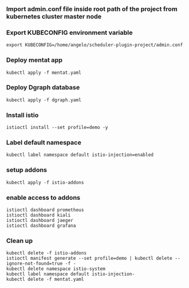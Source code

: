 ### Import admin.conf file inside root path of the project from kubernetes cluster master node

### Export KUBECONFIG environment variable
```
export KUBECONFIG=/home/angelo/scheduler-plugin-project/admin.conf
```

### Deploy mentat app
```
kubectl apply -f mentat.yaml
```

### Deploy Dgraph database
```
kubectl apply -f dgraph.yaml
```

### Install istio
```
istioctl install --set profile=demo -y
```

### Label default namespace
```
kubectl label namespace default istio-injection=enabled
```

### setup addons
```
kubectl apply -f istio-addons
```

### enable access to addons
```
istioctl dashboard prometheus
istioctl dashboard kiali
istioctl dashboard jaeger
istioctl dashboard grafana
```

### Clean up
```
kubectl delete -f istio-addons
istioctl manifest generate --set profile=demo | kubectl delete --ignore-not-found=true -f -
kubectl delete namespace istio-system
kubectl label namespace default istio-injection-
kubectl delete -f mentat.yaml
```
